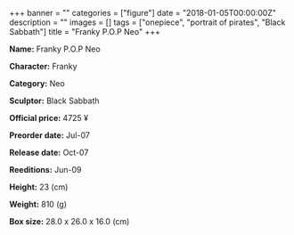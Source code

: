 +++
banner = ""
categories = ["figure"]
date = "2018-01-05T00:00:00Z"
description = ""
images = []
tags = ["onepiece", "portrait of pirates", "Black Sabbath"]
title = "Franky P.O.P Neo"
+++

**Name:** Franky P.O.P Neo

**Character:** Franky

**Category:** Neo 

**Sculptor:** Black Sabbath

**Official price:** 4725 ¥

**Preorder date:** Jul-07

**Release date:** Oct-07

**Reeditions:** Jun-09

**Height:** 23 (cm)

**Weight:** 810 (g)

**Box size:** 28.0 x 26.0 x 16.0 (cm)




